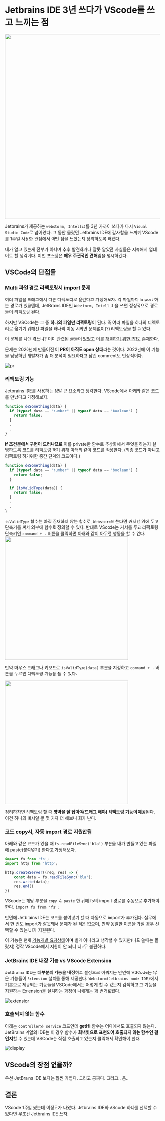 # Jetbrains IDE 3년 쓰다가 VScode를 쓰고 느끼는 점

<img src="https://github.com/programmer-sjk/TIL/blob/main/images/ide/1_logo.png" width="600">

Jetbrains가 제공하는 `webstorm, IntelliJ`를 3년 가까이 쓰다가 다시 `Visual Studio Code`로 넘어왔다. 그 동안 몰랐던 Jetbrains IDE에 감사함을 느끼며 VScode를 1주일 사용한 관점에서 어떤 점을 느꼈는지 정리하도록 하겠다.

내가 알고 있는게 전부가 아니며 추후 발견하거나 잘못 알았던 사실들은 지속해서 업데이트 할 생각이다. 이번 포스팅은 **매우 주관적인 견해**임을 명시하겠다.

## VSCode의 단점들

### Multi 파일 경로 리팩토링시 import 문제

여러 파일을 드래그해서 다른 디렉토리로 옮긴다고 가정해보자. 각 파일마다 import 하는 경로가 있을텐데, JetBrains IDE인 `Webstorm, IntelliJ` 을 쓰면 정상적으로 경로들이 리팩토링 된다.

하지만 VSCode는 그 중 **하나의 파일만 리팩토링**이 된다. 즉 여러 파일을 하나의 디렉토리로 옮기기 위해선 파일을 하나씩 이동 시키면 문제없이(?) 리팩토링을 할 수 있다.

이 문제를 나만 겪느냐? 이미 관련된 글들이 있었고 이를 [해결하기 위한 PR](https://github.com/microsoft/vscode/pull/105111)도 존재한다.

문제는 2020년에 만들어진 이 **PR이 아직도 open 상태**라는 것이다. 2022년에 이 기능을 담당하던 개발자가 좀 더 분석이 필요하다고 남긴 comment도 인상적이다.

![pr](/images/ide/2_pr.png)

### 리팩토링 기능

Jetbrains IDE를 사용하는 정말 큰 요소라고 생각한다. VScode에서 아래와 같은 코드를 만났다고 가정해보자.

```javascript
function doSomething(data) {
  if (typeof data == "number" || typeof data == "boolean") {
    return false;
  }
  .
  .
}
```

**if 조건문에서 구현이 드러나므로** 이를 private한 함수로 추상화해서 무엇을 하는지 설명하도록 코드를 리팩토링 하기 위해 아래와 같이 코드를 작성한다. (최종 코드가 아니고 리팩토링 하기위한 중간 단계의 코드이다.)

```javascript
function doSomething(data) {
  if (typeof data == "number" || typeof data == "boolean") {
    return false;
  }

  if (isValidType(data)) {
    return false;
  }
  .
  .
}
```

`isValidType` 함수는 아직 존재하지 않는 함수로, `Webstorm을` 쓴다면 커서만 위에 두고 단축키를 써서 외부에 함수로 정의할 수 있다. 반대로 VScode는 커서를 두고 리팩토링 단축키인 `command + .` 버튼을 클릭하면 아래와 같이 아무런 행동을 할 수 없다.
<img src="https://github.com/programmer-sjk/TIL/blob/main/images/ide/3_refactoring.png" width="400">

만약 마우스 드래그나 키보드로 `isValidType(data)` 부분을 지정하고 `command + .` 버튼을 누르면 리팩토링 기능을 쓸 수 있다.

<img src="https://github.com/programmer-sjk/TIL/blob/main/images/ide/4_refactoring.png" width="400">

정리하자면 리팩토링 할 때 **영역을 잘 잡아야(드래그 해야) 리팩토링 기능이 제공**된다. 이건 하나의 예시일 뿐 몇 가지 더 해보니 화가 난다.

### 코드 copy시, 자동 import 경로 지원안됨

아래와 같은 코드가 있을 때 `fs.readFileSync('bla')` 부분을 내가 만들고 있는 파일에 paste(붙여넣기) 한다고 가정해보자.

```typescript
import fs from 'fs';
import http from 'http';

http.createServer((req, res) => {
    const data = fs.readFileSync('bla');
    res.write(data);
    res.end()
})
```

VScode는 해당 부분을 `copy & paste` 한 뒤에 fs의 import 경로를 수동으로 추가해야 한다. ```import fs from 'fs';```

반면에 Jetbrains IDE는 코드를 붙여넣기 할 때 자동으로 import가 추가된다. 실무에서 한 번도 import가 잘못돼서 문제가 된 적은 없으며, 만약 동일한 이름을 가질 경우 선택할 수 있는 UI가 지원된다.

이 기능은 현재 [기능개발 요청상태](https://github.com/microsoft/TypeScript/issues/50187)이며 별게 아니라고 생각할 수 있지만(나도 쓸때는 몰랐지) 정작 VScode에서 지원이 안 되니 너~무 불편하다.

### JetBrains IDE 내장 기능 vs VScode Extension

JetBrains IDE는 **대부분의 기능을 내장**하고 설정으로 이뤄지는 반면에 VSCode는 많은 기능들이 `Extension` 설치를 통해 제공한다. `Webstorm(Jetbrains node IDE)`에서 기본으로 제공되는 기능들을 VSCode에서는 어떻게 할 수 있는지 검색하고 그 기능을 지원하는 Extension을 설치하는 과정이 나에게는 꽤 번거로웠다.

![extension](/images/ide/5_extension.png)

### 호출되지 않는 함수

아래는 `controller와 service` 코드인데 **getHi** 함수는 어디에서도 호출되지 않는다. JetBrains 계열의 IDE는 이 경우 함수가 **회색빛으로 표현되어 호출되지 않는 함수인 걸 인지**할 수 있는데 VSCode는 직접 호출되고 있는지 클릭해서 확인해야 한다.

![display](/images/ide/6_display.png)

## VScode의 장점 없을까?

우선 JetBrains IDE 보다는 훨씬 가볍다. 그리고 공짜다. 그리고.. 음..

## 결론

VScode 1주일 썼는데 이정도가 나왔다.
Jetbrains IDE와 VScode 하나를 선택할 수 있다면 무조건 Jetbrains IDE 쓰자.
